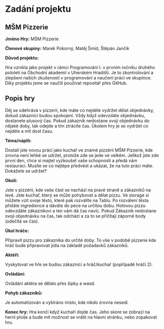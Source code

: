 # Zadání projektu
## MŠM Pizzerie
**Jméno Hry:** MŠM Pizzerie

**Členové skupiny:** 
Marek Pokorný, Matěj Šmíd, Štěpán Jančík

**Důvod projektu:** 

Hra vznikla jako projekt v rámci Programování I. v prvním ročníku druhého pololetí na Obchodní akademii v Uherském Hradišti. Je to zkontrolování a zlepšení našich zkušeností v programování a naučení práci ve skupince. Díky projektu jsme se naučili používat repositář přes GitHub.

## Popis hry

Děj se odehrává v pizzerii, kde máte co nejdéle vydržet dělat objednávky, dokud zákazníci budou spokojení. Vždy když odevzdáte objednávku, dostanete plusový čas. Pokud zákazník nedostane svoji objednávku do nějaké doby, tak odejde a tím ztrácíte čas. Úkolem hry je se vydržet co nejdéle a mít dost času.

**Téma/náplň:** 

Dostali jste novou práci jako kuchař ve známé pizzérii MŠM Pizzerie, kde zrovna není lehké se udržet, protože zde se jede ve velkém. Jelikož jste zde první den, chce si majtel vyzkoušet vaše schopnosti a předá vám restauraci. Musíte se co nejlépe předvést a ukázat, že na tuto práci máte. Dokážete se udržet?

**Okolí:** 

Jste v pizzérii, kde vaše část se nachází na pravé straně a zákazníků na levé. Jste kuchař, který se může pohybovat a dělat pizzu. Ve storage si můžete vzít svoje těsto, které pak rozválíte na Tablu. Po rozválení těsta přidáte ingredience a dáváte do pece na určitou dobu. Hotovou pizzu odevzdáte zákazníkovi a ten vám dá čas navíc. Pokud Zákazník nedostane svoji objednávku na čas, tak odchází a za to se přičítají záporné body (odečítá se čas).


**Úkol hráče:** 

Připravit pizzu pro zákazníka do určité doby. 
To vše v podobě pizzerie kde hráč bude připravovat jídla na základě požadavků zákazníků.

**Aktéři:** 

Vyskytovat ve hře se budou zákazníci a hráč/kuchař (popřípadě hráči 2).

**Ovládání:** 

Ovládání aktéra se dělalo přes šipky a wasd.

**Pohyb zákazníků:** 

Je automatizován a vybíráno místo, kde nikdo zrovna nesedí.

**Konec hry:** 
Hra končí když kuchaři dojde čas. Jeho skore se zobrazí na herní ploše a bude mít možnost se vrátit na hlavní stránku, nebo zopakovat hru.

